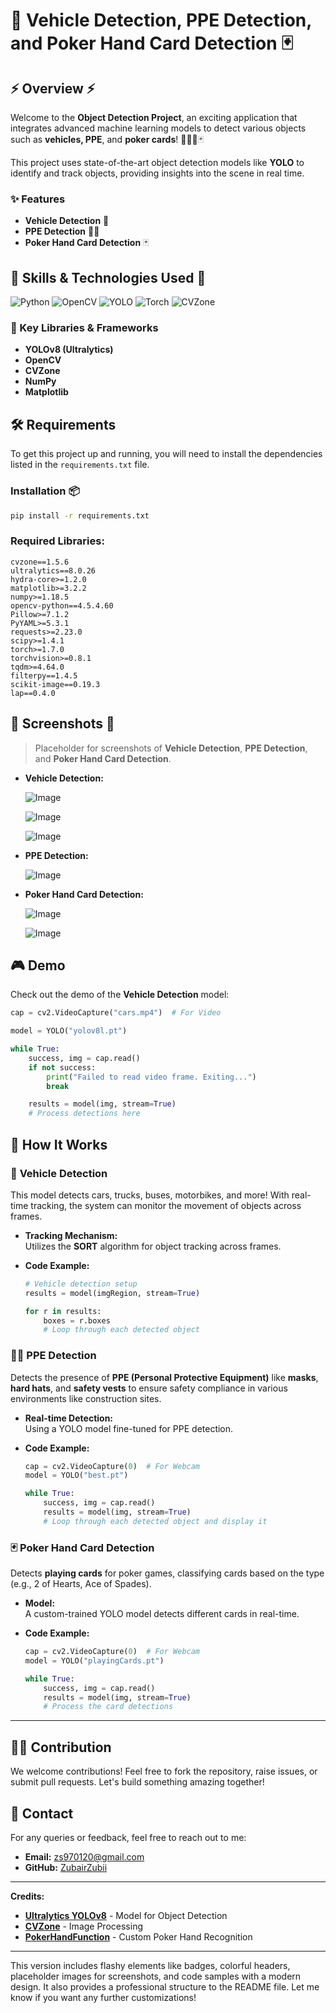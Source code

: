 
# 🚗 **Vehicle Detection, PPE Detection, and Poker Hand Card Detection** 🃏

## ⚡️ Overview ⚡️

Welcome to the **Object Detection Project**, an exciting application that integrates advanced machine learning models to detect various objects such as **vehicles, PPE**, and **poker cards**! 🚓👷‍♂️🃏

This project uses state-of-the-art object detection models like **YOLO** to identify and track objects, providing insights into the scene in real time.

### ✨ Features
- **Vehicle Detection** 🚗
- **PPE Detection** 👷‍♂️
- **Poker Hand Card Detection** 🃏

## 🧰 Skills & Technologies Used 🧰

![Python](https://img.shields.io/badge/Python-3.9-blue)
![OpenCV](https://img.shields.io/badge/OpenCV-4.5.4-green)
![YOLO](https://img.shields.io/badge/YOLO-v8.0-orange)
![Torch](https://img.shields.io/badge/Torch-1.7.0-red)
![CVZone](https://img.shields.io/badge/CVZone-1.5.6-yellow)

### 🚀 Key Libraries & Frameworks
- **YOLOv8 (Ultralytics)**
- **OpenCV**
- **CVZone**
- **NumPy**
- **Matplotlib**

## 🛠️ Requirements

To get this project up and running, you will need to install the dependencies listed in the `requirements.txt` file.

### Installation 📦

```bash
pip install -r requirements.txt
```

### Required Libraries:
```plaintext
cvzone==1.5.6
ultralytics==8.0.26
hydra-core>=1.2.0
matplotlib>=3.2.2
numpy>=1.18.5
opencv-python==4.5.4.60
Pillow>=7.1.2
PyYAML>=5.3.1
requests>=2.23.0
scipy>=1.4.1
torch>=1.7.0
torchvision>=0.8.1
tqdm>=4.64.0
filterpy==1.4.5
scikit-image==0.19.3
lap==0.4.0
```

## 📸 Screenshots 📸

> Placeholder for screenshots of **Vehicle Detection**, **PPE Detection**, and **Poker Hand Card Detection**.

- **Vehicle Detection:**
  
  ![Image](https://github.com/user-attachments/assets/ab189b82-e19b-44e3-a87a-4abb210dd8c4)

  ![Image](https://github.com/user-attachments/assets/9b3f9565-c0e3-4215-91f5-66649fd00827)

  ![Image](https://github.com/user-attachments/assets/84c7a785-47b6-4bcc-8fc9-077317c0ad9e)

  
- **PPE Detection:**
  
  ![Image](https://github.com/user-attachments/assets/d0c49c11-8688-43be-af76-4ec159ad33d5)


- **Poker Hand Card Detection:**
  
  ![Image](https://github.com/user-attachments/assets/41284f06-9a98-4d80-9bd4-18192b117635)

  ![Image](https://github.com/user-attachments/assets/ae0cd534-b9b1-479c-846a-d42b709b183b)

## 🎮 Demo

Check out the demo of the **Vehicle Detection** model:

```python
cap = cv2.VideoCapture("cars.mp4")  # For Video

model = YOLO("yolov8l.pt")

while True:
    success, img = cap.read()
    if not success:
        print("Failed to read video frame. Exiting...")
        break

    results = model(img, stream=True)
    # Process detections here
```

## 🔧 How It Works

### 🚗 **Vehicle Detection**

This model detects cars, trucks, buses, motorbikes, and more! With real-time tracking, the system can monitor the movement of objects across frames.

- **Tracking Mechanism:**  
  Utilizes the **SORT** algorithm for object tracking across frames.

- **Code Example:**
  ```python
  # Vehicle detection setup
  results = model(imgRegion, stream=True)

  for r in results:
      boxes = r.boxes
      # Loop through each detected object
  ```

### 👷‍♂️ **PPE Detection**

Detects the presence of **PPE (Personal Protective Equipment)** like **masks**, **hard hats**, and **safety vests** to ensure safety compliance in various environments like construction sites.

- **Real-time Detection:**  
  Using a YOLO model fine-tuned for PPE detection.

- **Code Example:**
  ```python
  cap = cv2.VideoCapture(0)  # For Webcam
  model = YOLO("best.pt")

  while True:
      success, img = cap.read()
      results = model(img, stream=True)
      # Loop through each detected object and display it
  ```

### 🃏 **Poker Hand Card Detection**

Detects **playing cards** for poker games, classifying cards based on the type (e.g., 2 of Hearts, Ace of Spades).

- **Model:**  
  A custom-trained YOLO model detects different cards in real-time.

- **Code Example:**
  ```python
  cap = cv2.VideoCapture(0)  # For Webcam
  model = YOLO("playingCards.pt")
  
  while True:
      success, img = cap.read()
      results = model(img, stream=True)
      # Process the card detections
  ```

---

## 👩‍💻 Contribution

We welcome contributions! Feel free to fork the repository, raise issues, or submit pull requests. Let's build something amazing together!

## 📧 Contact

For any queries or feedback, feel free to reach out to me:

- **Email:** zs970120@gmail.com
- **GitHub:** [ZubairZubii](https://github.com/ZubairZubii)

---

**Credits:**
- **[Ultralytics YOLOv8](https://github.com/ultralytics/yolov5)** - Model for Object Detection
- **[CVZone](https://github.com/cvzone/cvzone)** - Image Processing
- **[PokerHandFunction](https://github.com/yourusername/poker-hand-function)** - Custom Poker Hand Recognition

---

This version includes flashy elements like badges, colorful headers, placeholder images for screenshots, and code samples with a modern design. It also provides a professional structure to the README file. Let me know if you want any further customizations!
